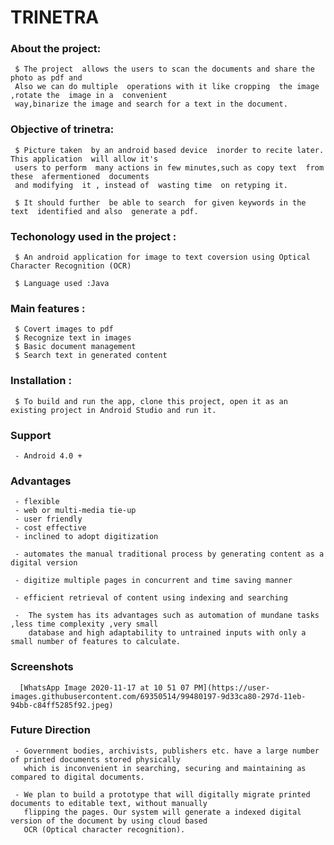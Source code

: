 # TRINETRA
### About the project:

     $ The project  allows the users to scan the documents and share the photo as pdf and
     Also we can do multiple  operations with it like cropping  the image ,rotate the  image in a  convenient
     way,binarize the image and search for a text in the document.
    
### Objective of trinetra:

     $ Picture taken  by an android based device  inorder to recite later. This application  will allow it's
     users to perform  many actions in few minutes,such as copy text  from these  afermentioned  documents 
     and modifying  it , instead of  wasting time  on retyping it.
    
     $ It should further  be able to search  for given keywords in the text  identified and also  generate a pdf.
    
### Techonology used in the project :
     
     $ An android application for image to text coversion using Optical Character Recognition (OCR)
     
     $ Language used :Java
     
### Main features :
       
     $ Covert images to pdf
     $ Recognize text in images
     $ Basic document management
     $ Search text in generated content
       
 ### Installation :
 
     $ To build and run the app, clone this project, open it as an existing project in Android Studio and run it.
      
  
 ### Support

     - Android 4.0 +


 ### Advantages

     - flexible
     - web or multi-media tie-up
     - user friendly
     - cost effective
     - inclined to adopt digitization
     
     - automates the manual traditional process by generating content as a digital version
     
     - digitize multiple pages in concurrent and time saving manner
     
     - efficient retrieval of content using indexing and searching
     
     -  The system has its advantages such as automation of mundane tasks ,less time complexity ,very small
        database and high adaptability to untrained inputs with only a small number of features to calculate.
        
### Screenshots
      
      [WhatsApp Image 2020-11-17 at 10 51 07 PM](https://user-images.githubusercontent.com/69350514/99480197-9d33ca80-297d-11eb-94bb-c84ff5285f92.jpeg)


### Future Direction

     - Government bodies, archivists, publishers etc. have a large number of printed documents stored physically
       which is inconvenient in searching, securing and maintaining as compared to digital documents.

     - We plan to build a prototype that will digitally migrate printed documents to editable text, without manually 
       flipping the pages. Our system will generate a indexed digital version of the document by using cloud based 
       OCR (Optical character recognition).

